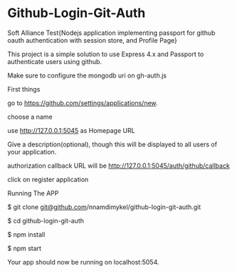 # Github-Login-Git-Auth
Soft Alliance Test{Nodejs application implementing passport for github oauth authentication with session store, and Profile Page}

This project is a simple solution to use Express 4.x and Passport to authenticate users using github.

Make sure to configure the mongodb uri on gh-auth.js

First things

go to https://github.com/settings/applications/new.		

choose a name

use http://127.0.0.1:5045 as Homepage URL

Give a description(optional), though this will be displayed to all users of your application.

authorization callback URL will be http://127.0.0.1:5045/auth/github/callback

click on register application

Running The APP

$ git clone git@github.com/nnamdimykel/github-login-git-auth.git

$ cd github-login-git-auth

$ npm install

$ npm start

Your app should now be running on localhost:5054.

